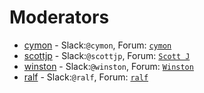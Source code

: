<!-- TITLE: Moderators -->
<!-- SUBTITLE: Moderators of IOTA Wiki -->

# Moderators
* [cymon](/u/cymon) - Slack:`@cymon`, Forum: [`cymon`](https://forum.helloiota.com/Users/cymon)
* [scottjp](/u/scottjp) - Slack:`@scottjp`, Forum: [`Scott J`](https://forum.helloiota.com/Users/Scott-J)
* [winston](/u/winston) - Slack:`@winston`, Forum: [`Winston`](https://forum.helloiota.com/Users/Winston)
* [ralf](/u/ralf) - Slack:`@ralf`, Forum: [`ralf`](https://forum.helloiota.com/Users/ralf)